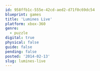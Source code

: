 ```yaml
---
id: 958ffb1c-555e-42cd-aed2-d71f0c69dc54
blueprint: games
title: 'Lumines Live'
platform: xbox-360
genre:
  - puzzle
digital: true
physical: false
guide: false
pending: false
posted: '2014-02-13'
slug: lumines-live
---
```

